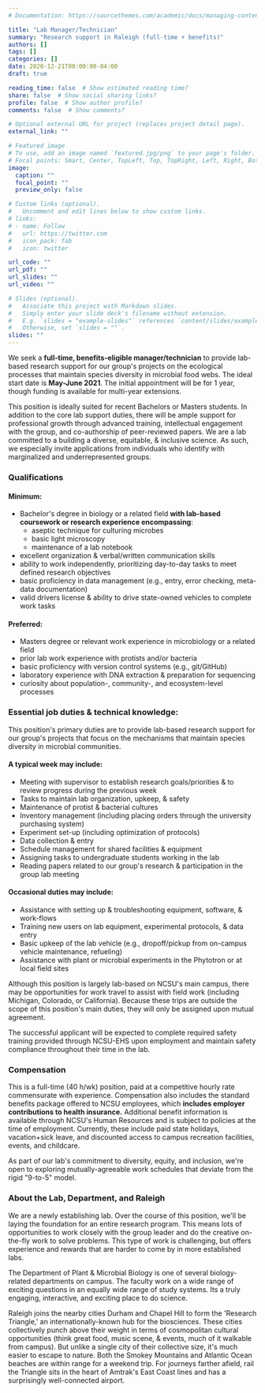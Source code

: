 ```yaml
---
# Documentation: https://sourcethemes.com/academic/docs/managing-content/

title: "Lab Manager/Technician"
summary: "Research support in Raleigh (full-time + benefits)"
authors: []
tags: []
categories: []
date: 2020-12-21T00:00:00-04:00
draft: true

reading_time: false  # Show estimated reading time?
share: false  # Show social sharing links?
profile: false  # Show author profile?
comments: false  # Show comments?

# Optional external URL for project (replaces project detail page).
external_link: ""

# Featured image
# To use, add an image named `featured.jpg/png` to your page's folder.
# Focal points: Smart, Center, TopLeft, Top, TopRight, Left, Right, BottomLeft, Bottom, BottomRight.
image:
  caption: ""
  focal_point: ""
  preview_only: false

# Custom links (optional).
#   Uncomment and edit lines below to show custom links.
# links:
# - name: Follow
#   url: https://twitter.com
#   icon_pack: fab
#   icon: twitter

url_code: ""
url_pdf: ""
url_slides: ""
url_video: ""

# Slides (optional).
#   Associate this project with Markdown slides.
#   Simply enter your slide deck's filename without extension.
#   E.g. `slides = "example-slides"` references `content/slides/example-slides.md`.
#   Otherwise, set `slides = ""`.
slides: ""
---
```

We seek a **full-time, benefits-eligible manager/technician** to provide lab-based research support for our group's projects on the ecological processes that maintain species diversity in microbial food webs. The ideal start date is **May-June 2021**. The initial appointment will be for 1 year, though funding is available for multi-year extensions.

This position is ideally suited for recent Bachelors or Masters students. In addition to the core lab support duties, there will be ample support for professional growth through advanced training, intellectual engagement with the group, and co-authorship of peer-reviewed papers. We are a lab committed to a building a diverse, equitable, & inclusive science. As such, we especially invite applications from individuals who identify with marginalized and underrepresented groups.

### Qualifications
#### Minimum:
- Bachelor's degree in biology or a related field **with lab-based coursework or research experience encompassing**:
  + aseptic technique for culturing microbes
  + basic light microscopy
  + maintenance of a lab notebook
- excellent organization & verbal/written communication skills
- ability to work independently, prioritizing day-to-day tasks to meet defined research objectives
- basic proficiency in data management (e.g., entry, error checking, meta-data documentation)
- valid drivers license & ability to drive state-owned vehicles to complete work tasks
#### Preferred:
- Masters degree or relevant work experience in microbiology or a related field
- prior lab work experience with protists and/or bacteria
- basic proficiency with version control systems (e.g., git/GitHub)
- laboratory experience with DNA extraction & preparation for sequencing
- curiosity about population-, community-, and ecosystem-level processes

### Essential job duties & technical knowledge:
This position's primary duties are to provide lab-based research support for our group's projects that focus on the mechanisms that maintain species diversity in microbial communities.
#### A typical week may include:
- Meeting with supervisor to establish research goals/priorities & to review progress during the previous week
- Tasks to maintain lab organization, upkeep, & safety
- Maintenance of protist & bacterial cultures
- Inventory management (including placing orders through the university purchasing system)
- Experiment set-up (including optimization of protocols)
- Data collection & entry
- Schedule management for shared facilities & equipment
- Assigning tasks to undergraduate students working in the lab
- Reading papers related to our group's research & participation in the group lab meeting

#### Occasional duties may include:
- Assistance with setting up & troubleshooting equipment, software, & work-flows
- Training new users on lab equipment, experimental protocols, & data entry
- Basic upkeep of the lab vehicle (e.g., dropoff/pickup from on-campus vehicle maintenance, refueling)
- Assistance with plant or microbial experiments in the Phytotron or at local field sites

Although this position is largely lab-based on NCSU's main campus, there may be opportunities for work travel to assist with field work  (including Michigan, Colorado, or California). Because these trips are outside the scope of this position's main duties, they will only be assigned upon mutual agreement.

The successful applicant will be expected to complete required safety training provided through NCSU-EHS upon employment and maintain safety compliance throughout their time in the lab.

### Compensation
This is a full-time (40 h/wk) position, paid at a competitive hourly rate commensurate with experience. Compensation also includes the standard benefits package offered to NCSU employees, which **includes employer contributions to health insurance.** Additional benefit information is available through NCSU's Human Resources and is subject to policies at the time of employment. Currently, these include paid state holidays, vacation+sick leave, and discounted access to campus recreation facilities, events, and childcare.

As part of our lab's commitment to diversity, equity, and inclusion, we're open to exploring mutually-agreeable work schedules that deviate from the rigid "9-to-5" model.

### About the Lab, Department, and Raleigh
We are a newly establishing lab. Over the course of this position, we'll be laying the foundation for an entire research program. This means lots of opportunities to work closely with the group leader and do the creative on-the-fly work to solve problems. This type of work is challenging, but offers experience and rewards that are harder to come by in more established labs.

The Department of Plant & Microbial Biology is one of several biology-related departments on campus. The faculty work on a wide range of exciting questions in an equally wide range of study systems. Its a truly engaging, interactive, and exciting place to do science.

Raleigh joins the nearby cities Durham and Chapel Hill to form the 'Research Triangle,' an internationally-known hub for the biosciences. These cities collectively punch above their weight in terms of cosmopolitan cultural opportunities (think great food, music scene, & events, much of it walkable from campus). But unlike a single city of their collective size, it's much easier to escape to nature. Both the Smokey Mountains and Atlantic Ocean beaches are within range for a weekend trip. For journeys farther afield, rail the Triangle sits in the heart of Amtrak's East Coast lines and has a surprisingly well-connected airport.
